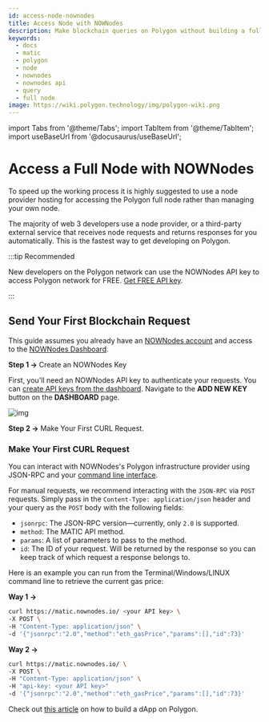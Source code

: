 ```yaml
---
id: access-node-nownodes
title: Access Node with NOWNodes
description: Make blockchain queries on Polygon without building a full node using the NOWNodes API
keywords:
  - docs
  - matic
  - polygon
  - node
  - nownodes
  - nownodes api
  - query 
  - full node
image: https://wiki.polygon.technology/img/polygon-wiki.png
---
```


import Tabs from '@theme/Tabs';
import TabItem from '@theme/TabItem';
import useBaseUrl from '@docusaurus/useBaseUrl';

# Access a Full Node with NOWNodes

To speed up the working process it is highly suggested to use a node provider hosting for accessing the Polygon full node rather than managing your own node.

The majority of web 3 developers use a node provider, or a third-party external service that receives node requests and returns responses for you automatically. This is the fastest way to get developing on Polygon.

:::tip Recommended

New developers on the Polygon network can use the NOWNodes API key to access Polygon network for FREE. [Get FREE API key](https://account.nownodes.io/auth/signup).

:::

## Send Your First Blockchain Request

This guide assumes you already have an [NOWNodes account](https://account.nownodes.io/auth/signup) and access to the [NOWNodes Dashboard](https://account.nownodes.io/profile/dashboard).

**Step 1 &rarr;** Create an NOWNodes Key

First, you'll need an NOWNodes API key to authenticate your requests. You can [create API keys from the dashboard](https://account.nownodes.io/profile/dashboard). 
Navigate to the **ADD NEW KEY** button on the **DASHBOARD** page.

![img](/img/nownodes/add-api-key.png)

**Step 2 &rarr;** Make Your First CURL Request.

### Make Your First CURL Request

You can interact with NOWNodes's Polygon infrastructure provider using JSON-RPC and your [command line interface](https://www.computerhope.com/jargon/c/commandi.htm).

For manual requests, we recommend interacting with the `JSON-RPC` via `POST` requests. Simply pass in the `Content-Type: application/json` header and your query as the `POST` body with the following fields:

* `jsonrpc`: The JSON-RPC version—currently, only `2.0` is supported.
* `method`: The MATIC API method. 
* `params`: A list of parameters to pass to the method.
* `id`: The ID of your request. Will be returned by the response so you can keep track of which request a response belongs to.

Here is an example you can run from the Terminal/Windows/LINUX command line to retrieve the current gas price:

**Way 1 &rarr;**

```bash
curl https://matic.nownodes.io/ <your API key> \
-X POST \
-H "Content-Type: application/json" \
-d '{"jsonrpc":"2.0","method":"eth_gasPrice","params":[],"id":73}'
```

**Way 2 &rarr;**

```bash
curl https://matic.nownodes.io/ \
-X POST \
-H "Content-Type: application/json" \
-H "api-key: <your API key>"
-d '{"jsonrpc":"2.0","method":"eth_gasPrice","params":[],"id":73}'
```

Check out [this article](https://nownodes.io/blog/polygon-how-to-build-a-dapp-on-polygon/) on how to build a dApp on Polygon.
